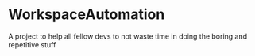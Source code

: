 # WorkspaceAutomation
 A project to help all fellow devs to not waste time in doing the boring and repetitive stuff
